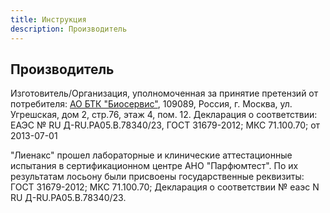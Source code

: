 ```yaml
---
title: Инструкция
description: Производитель
---
```

## Производитель

Изготовитель/Организация, уполномоченная за принятие претензий от потребителя: <a href="https://bioservice.ru/" target="_blank">АО БТК "Биосервис"</a>, 109089, Россия, г. Москва, ул. Угрешская, дом 2, стр.76, этаж 4, пом. 12. Декларация о соответствии: ЕАЭС № RU Д-RU.РА05.В.78340/23, ГОСТ 31679-2012; МКС 71.100.70; от 2013-07-01 

"Лиенакс" прошел лабораторные и клинические аттестационные испытания в сертификационном центре АНО "Парфюмтест". По их результатам лосьону были присвоены государственные реквизиты: ГОСТ 31679-2012; МКС 71.100.70; Декларация о соответствии № еаэс N RU Д-RU.РА05.В.78340/23.